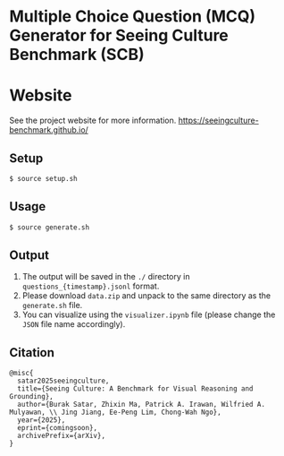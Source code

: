 # Multiple Choice Question (MCQ) Generator for Seeing Culture Benchmark (SCB)

# Website

See the project website for more information.
https://seeingculture-benchmark.github.io/

## Setup

```bash
$ source setup.sh
```

## Usage

```bash
$ source generate.sh
```

## Output

1. The output will be saved in the `./` directory in `questions_{timestamp}.jsonl` format.
2. Please download `data.zip` and unpack to the same directory as the `generate.sh` file.
3. You can visualize using the `visualizer.ipynb` file (please change the `JSON` file name accordingly).

## Citation
```
@misc{
  satar2025seeingculture,
  title={Seeing Culture: A Benchmark for Visual Reasoning and Grounding}, 
  author={Burak Satar, Zhixin Ma, Patrick A. Irawan, Wilfried A. Mulyawan, \\ Jing Jiang, Ee-Peng Lim, Chong-Wah Ngo},
  year={2025},
  eprint={comingsoon},
  archivePrefix={arXiv},
}
```
